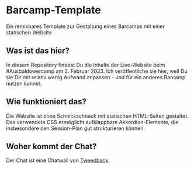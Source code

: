 # Barcamp-Template
Ein remixbares Template zur Gestaltung eines Barcamps mit einer statischen Website

## Was ist das hier?

In diesem Repository findest Du die Inhalte der Live-Website beim #Ausbaldowercamp am 2. Februar 2023. Ich veröffentliche sie hier, weil Du sie Dir mit relativ wenig Aufwand anpassen - und für ein anderes Barcamp nutzen kannst.

## Wie funktioniert das?

Die Website ist ohne Schnickschnack mit statischen HTML-Seiten gestaltet. Das verwendete CSS ermöglicht aufklappbare Akkordion-Elemente, die insbesondere den Session-Plan gut strukturieren können. 

## Woher kommt der Chat?

Der Chat ist eine Chatwall von [Tweedback](https://tweedback.de).
